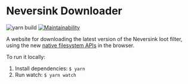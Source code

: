# Neversink Downloader

![yarn build](https://github.com/dhedegaard/neversink-downloader/workflows/yarn%20build/badge.svg)
[![Maintainability](https://api.codeclimate.com/v1/badges/16af55cc611d63667b00/maintainability)](https://codeclimate.com/github/dhedegaard/neversink-downloader/maintainability)

A website for downloading the latest version of the Neversink loot filter, using the new [native filesystem APIs](https://caniuse.com/native-filesystem-api) in the browser.

To run it locally:

1. Install dependencies: `$ yarn`
2. Run watch: `$ yarn watch`
